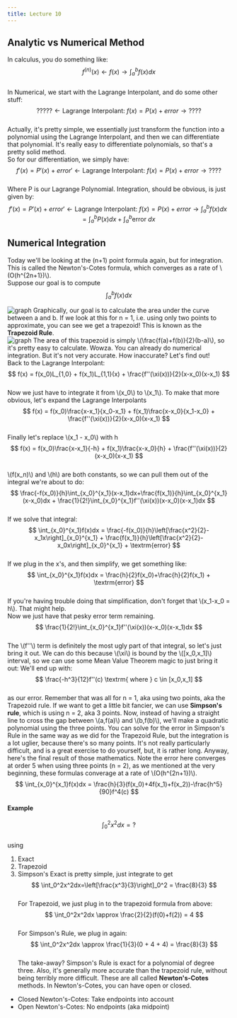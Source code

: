```yaml
---
title: Lecture 10
---
```

## Analytic vs Numerical Method

In calculus, you do something like:  
$$
f^{(n)}(x) \leftarrow f(x) \rightarrow \int_a^bf(x)dx
$$  
In Numerical, we start with the Lagrange Interpolant, and do some other stuff:  
$$
????? \leftarrow\textrm{Lagrange Interpolant: }f(x) = P(x) + error \rightarrow ????
$$  
Actually, it's pretty simple, we essentially just transform the function into a polynomial using the Lagrange Interpolant, and then we can differentiate that polynomial. It's really easy to differentiate polynomials, so that's a pretty solid method.  
So for our differentiation, we simply have:  
$$
f'(x)=P'(x) + error' \leftarrow \textrm{Lagrange Interpolant: }f(x) = P(x) + error \rightarrow ????
$$  
Where P is our Lagrange Polynomial. Integration, should be obvious, is just given by:  
$$
f'(x)=P'(x) + error' \leftarrow  \textrm{Lagrange Interpolant: }f(x) = P(x) + error \rightarrow \int_a^bf(x)dx=\int_a^bP(x)dx+\int_a^b\textrm{error }dx
$$  
## Numerical Integration
Today we'll be looking at the (n+1) point formula again, but for integration. This is called the Newton's-Cotes formula, which converges as a rate of \\(O(h^{2n+1})\\).  
Suppose our goal is to compute  
$$
\int_a^bf(x)dx
$$  


![graph](https://i.imgur.com/MWKwbqS.png)
Graphically, our goal is to calculate the area under the curve between a and b. If we look at this for n = 1, i.e. using only two points to approximate, you can see we get a trapezoid! This is known as the **Trapezoid Rule**.  
![graph](https://i.imgur.com/lARMhEv.png)
The area of this trapezoid is simply \\(\frac{f(a)+f(b)}{2}(b-a)\\), so it's pretty easy to calculate. Wowza. You can already do numerical integration. But it's not very accurate. How inaccurate? Let's find out!  
Back to the Lagrange Interpolant:  
$$
f(x) = f(x_0)L_{1,0} + f(x_1)L_{1,1}(x) + \frac{f''(\xi(x))}{2}(x-x_0)(x-x_1)
$$  
Now we just have to integrate it from \\(x_0\\) to \\(x_1\\). To make that more obvious, let's expand the Lagrange Interpolants  
$$
f(x) = f(x_0)\frac{x-x_1}{x_0-x_1} + f(x_1)\frac{x-x_0}{x_1-x_0} + \frac{f''(\xi(x))}{2}(x-x_0)(x-x_1)
$$  
Finally let's replace \\(x_1 - x_0\\) with h  
$$
f(x) = f(x_0)\frac{x-x_1}{-h} + f(x_1)\frac{x-x_0}{h} + \frac{f''(\xi(x))}{2}(x-x_0)(x-x_1)
$$  
\\(f(x_n)\\) and \\(h\\) are both constants, so we can pull them out of the integral we're about to do:  
$$
\frac{-f(x_0)}{h}\int_{x_0}^{x_1}(x-x_1)dx+\frac{f(x_1)}{h}\int_{x_0}^{x_1}(x-x_0)dx + \frac{1}{2!}\int_{x_0}^{x_1}f''(\xi(x))(x-x_0)(x-x_1)dx
$$  
If we solve that integral:  
$$
\int_{x_0}^{x_1}f(x)dx = \frac{-f(x_0)}{h}\left[\frac{x^2}{2}-x_1x\right]_{x_0}^{x_1} + \frac{f(x_1)}{h}\left[\frac{x^2}{2}-x_0x\right]_{x_0}^{x_1} + \textrm{error}
$$  
If we plug in the x's, and then simplify, we get something like:  
$$
\int_{x_0}^{x_1}f(x)dx = \frac{h}{2}f(x_0)+\frac{h}{2}f(x_1) + \textrm{error}
$$  
If you're having trouble doing that simplification, don't forget that \\(x_1-x_0 = h\\). That might help.  
Now we just have that pesky error term remaining.  
$$
\frac{1}{2!}\int_{x_0}^{x_1}f''(\xi(x))(x-x_0)(x-x_1)dx
$$  
The \\(f''\\) term is definitely the most ugly part of that integral, so let's just bring it out. We can do this because \\(\xi\\) is bound by the \\([x_0,x_1]\\) interval, so we can use some Mean Value Theorem magic to just bring it out: We'll end up with:  
$$
\frac{-h^3}{12}f''(c) \textrm{ where } c \in [x_0,x_1]
$$  
as our error. Remember that was all for n = 1, aka using two points, aka the Trapezoid rule. If we want to get a little bit fancier, we can use **Simpson's rule**, which is using n = 2, aka 3 points. Now, instead of having a straight line to cross the gap between \\(a,f(a)\\) and \\(b,f(b)\\), we'll make a quadratic polynomial using the three points. You can solve for the error in Simpson's Rule in the same way as we did for the Trapezoid Rule, but the integration is a lot uglier, because there's so many points. It's not really particularly difficult, and is a great exercise to do yourself, but, it is rather long. Anyway, here's the final result of those mathematics. Note the error here converges at order 5 when using three points (n = 2), as we mentioned at the very beginning, these formulas converage at a rate of \\(O(h^{2n+1})\\).  
$$
\int_{x_0}^{x_1}f(x)dx = \frac{h}{3}(f(x_0)+4f(x_1)+f(x_2))-\frac{h^5}{90}f^4(c)
$$  
#### Example
$$
\int_0^2x^2dx=?
$$  
using
1. Exact
2. Trapezoid
3. Simpson's
Exact is pretty simple, just integrate to get  
$$
\int_0^2x^2dx=\left[\frac{x^3}{3}\right]_0^2 = \frac{8}{3}
$$  
For Trapezoid, we just plug in to the trapezoid formula from above:  
$$
\int_0^2x^2dx \approx \frac{2}{2}(f(0)+f(2)) = 4
$$  
For Simpson's Rule, we plug in again:  
$$
\int_0^2x^2dx \approx \frac{1}{3}(0 + 4 + 4) = \frac{8}{3}
$$  
The take-away? Simpson's Rule is exact for a polynomial of degree three. Also, it's generally more accurate than the trapezoid rule, without being terribly more difficult. These are all called **Newton's-Cotes** methods. In Newton's-Cotes, you can have open or closed.   
* Closed Newton's-Cotes: Take endpoints into account
* Open Newton's-Cotes: No endpoints (aka midpoint)
